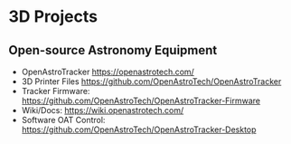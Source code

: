 # 3D Projects

## Open-source Astronomy Equipment

- OpenAstroTracker <https://openastrotech.com/>
- 3D Printer Files <https://github.com/OpenAstroTech/OpenAstroTracker>
- Tracker Firmware: <https://github.com/OpenAstroTech/OpenAstroTracker-Firmware>
- Wiki/Docs: <https://wiki.openastrotech.com/>
- Software OAT Control: <https://github.com/OpenAstroTech/OpenAstroTracker-Desktop>

